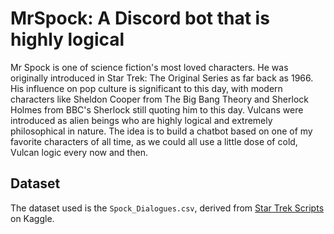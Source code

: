 # MrSpock: A Discord bot that is highly logical 

Mr Spock is one of science fiction's most loved characters. He was originally introduced in Star Trek: The Original Series as far back as 1966. His influence on pop culture is significant to this day, with modern characters like Sheldon Cooper from The Big Bang Theory and Sherlock Holmes from BBC's Sherlock still quoting him to this day. Vulcans were introduced as alien beings who are highly logical and extremely philosophical in nature. The idea is to build a chatbot based on one of my favorite characters of all time, as we could all use a little dose of cold, Vulcan logic every now and then.


## Dataset

The dataset used is the `Spock_Dialogues.csv`, derived from [Star Trek Scripts](https://www.kaggle.com/gjbroughton/start-trek-scripts) on Kaggle. 

<!-- ## Model(s) Used

This needs to be a description of the model used and a brief overview of how it works in theory (e.g taken of a CNN Model): 

## Future Work
Good ideas or strategies that you were not able to implement which you think can help  improve performance. -->
